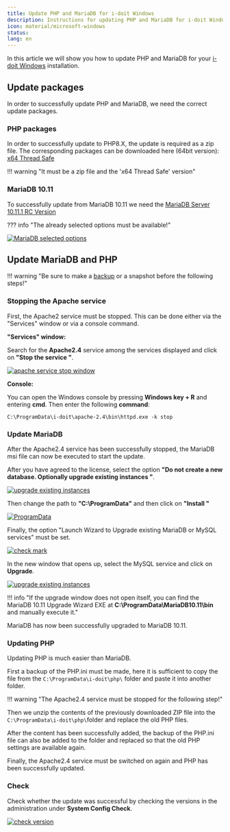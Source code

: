 ```yaml
---
title: Update PHP and MariaDB for i-doit Windows
description: Instructions for updating PHP and MariaDB for i-doit Windows installations. Includes the PHP Versions 8.2, 8.3 and 8.4. Includes MariaDB version 10.11. In this article we show how to correctly update PHP and MariaDB.
icon: material/microsoft-windows
status:
lang: en
---
```


In this article we will show you how to update PHP and MariaDB for your [i-doit Windows](../installation/manual-installation/microsoft-windows-server/index.md) installation.

## Update packages

In order to successfully update PHP and MariaDB, we need the correct update packages.

### PHP packages

In order to successfully update to PHP8.X, the update is required as a zip file.
The corresponding packages can be downloaded here (64bit version): [x64 Thread Safe](https://windows.php.net/download/)

!!! warning "It must be a zip file and the 'x64 Thread Safe' version"

### MariaDB 10.11

To successfully update from MariaDB 10.11 we need the [MariaDB Server 10.11.1 RC Version](https://mariadb.org/download/?t=mariadb&o=true&p=mariadb&r=10.11.1&os=windows&cpu=x86_64&pkg=msi&mirror=archive)

??? info "The already selected options must be available!"

[![MariaDB selected options](../assets/images/en/upgrades-and-migrations/php-mariadb-update/1-pum.png)](../assets/images/en/upgrades-and-migrations/php-mariadb-update/1-pum.png)

## Update MariaDB and PHP

!!! warning "Be sure to make a [backup](../maintenance-and-operation/backup-and-recovery/index.md) or a snapshot before the following steps!"

### Stopping the Apache service

First, the Apache2 service must be stopped. This can be done either via the "Services" window or via a console command.

**"Services" window:**

Search for the **Apache2.4** service among the services displayed and click on **"Stop the service "**.

[![apache service stop window](../assets/images/en/upgrades-and-migrations/php-mariadb-update/2-pum.png)](../assets/images/en/upgrades-and-migrations/php-mariadb-update/2-pum.png)

**Console:**

You can open the Windows console by pressing **Windows key + R** and entering **cmd**.
Then enter the following **command**:

```batch
C:\ProgramData\i-doit\apache-2.4\bin\httpd.exe -k stop
```

### Update MariaDB

After the Apache2.4 service has been successfully stopped, the MariaDB msi file can now be executed to start the update.

After you have agreed to the license, select the option **"Do not create a new database. Optionally upgrade existing instances "**.

[![upgrade existing instances](../assets/images/en/upgrades-and-migrations/php-mariadb-update/3-pum.png)](../assets/images/en/upgrades-and-migrations/php-mariadb-update/3-pum.png)

Then change the path to **"C:\ProgramData\"** and then click on **"Install "**

[![ProgramData](../assets/images/en/upgrades-and-migrations/php-mariadb-update/4-pum.png)](../assets/images/en/upgrades-and-migrations/php-mariadb-update/4-pum.png)

Finally, the option "Launch Wizard to Upgrade existing MariaDB or MySQL services" must be set.

[![check mark](../assets/images/en/upgrades-and-migrations/php-mariadb-update/5-pum.png)](../assets/images/en/upgrades-and-migrations/php-mariadb-update/5-pum.png)

In the new window that opens up, select the MySQL service and click on **Upgrade**.

[![upgrade existing instances](../assets/images/en/upgrades-and-migrations/php-mariadb-update/6-pum.png)](../assets/images/en/upgrades-and-migrations/php-mariadb-update/6-pum.png)

!!! info "If the upgrade window does not open itself, you can find the MariaDB 10.11 Upgrade Wizard EXE at **C:\ProgramData\MariaDB10.11\bin** and manually execute it."

MariaDB has now been successfully upgraded to MariaDB 10.11.

### Updating PHP

Updating PHP is much easier than MariaDB.

First a backup of the PHP.ini must be made, here it is sufficient to copy the file from the `C:\ProgramData\i-doit\php\` folder and paste it into another folder.

!!! warning "The Apache2.4 service must be stopped for the following step!"

Then we unzip the contents of the previously downloaded ZIP file into the `C:\ProgramData\i-doit\php\`folder and replace the old PHP files.

After the content has been successfully added, the backup of the PHP.ini file can also be added to the folder and replaced so that the old PHP settings are available again.

Finally, the Apache2.4 service must be switched on again and PHP has been successfully updated.

### Check

Check whether the update was successful by checking the versions in the administration under **System Config Check**.

[![check version](../assets/images/en/upgrades-and-migrations/php-mariadb-update/7-pum.png)](../assets/images/en/upgrades-and-migrations/php-mariadb-update/7-pum.png)
